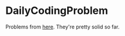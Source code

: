 # DailyCodingProblem
Problems from <a href="https://www.dailycodingproblem.com/">here</a>. 
They're pretty solid so far. 
